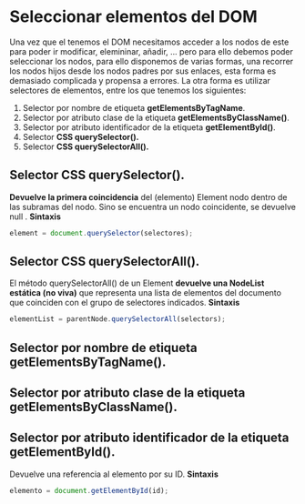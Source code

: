 # Seleccionar elementos del DOM
Una vez que el tenemos el DOM necesitamos acceder a los nodos de este para poder ir modificar, elemininar, añadir, ... pero para ello debemos poder seleccionar los nodos, para ello disponemos de varias formas, una recorrer los nodos hijos desde los nodos padres por sus enlaces, esta forma es demasiado complicada y propensa a errores. 
La otra forma es utilizar selectores de elementos, entre los que tenemos los siguientes:
1. Selector por nombre de etiqueta **getElementsByTagName**.
2. Selector por atributo clase de la etiqueta **getElementsByClassName()**.
3. Selector por atributo identificador de la etiqueta **getElementById()**.
4. Selector **CSS querySelector().**
5. Selector **CSS querySelectorAll().**

## Selector CSS querySelector().

**Devuelve la primera coincidencia** del (elemento) Element nodo dentro de las subramas del nodo. Sino se encuentra un nodo coincidente, se devuelve null .
**Sintaxis**
```javascript
element = document.querySelector(selectores);
```
## Selector CSS querySelectorAll().

El método querySelectorAll() de un Element **devuelve una NodeList estática (no viva)** que representa una lista de elementos del documento que coinciden con el grupo de selectores indicados.
**Sintaxis**
```javascript
elementList = parentNode.querySelectorAll(selectors);
```

## Selector por nombre de etiqueta getElementsByTagName().

## Selector por atributo clase de la etiqueta getElementsByClassName().

## Selector por atributo identificador de la etiqueta getElementById().
Devuelve una referencia al elemento por su ID.
**Sintaxis**
```javascript
elemento = document.getElementById(id);
```
